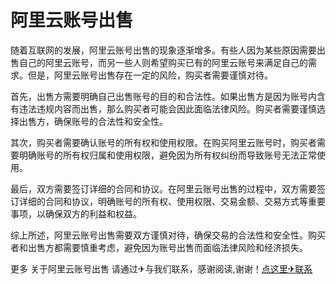 # 阿里云账号出售

随着互联网的发展，阿里云账号出售的现象逐渐增多。有些人因为某些原因需要出售自己的阿里云账号，而另一些人则希望购买已有的阿里云账号来满足自己的需求。但是，阿里云账号出售存在一定的风险，购买者需要谨慎对待。

首先，出售方需要明确自己出售账号的目的和合法性。如果出售方是因为账号内含有违法违规内容而出售，那么购买者可能会因此面临法律风险。购买者需要谨慎选择出售方，确保账号的合法性和安全性。

其次，购买者需要确认账号的所有权和使用权限。在购买阿里云账号时，购买者需要明确账号的所有权归属和使用权限，避免因为所有权纠纷而导致账号无法正常使用。

最后，双方需要签订详细的合同和协议。在阿里云账号出售的过程中，双方需要签订详细的合同和协议，明确账号的所有权、使用权限、交易金额、交易方式等重要事项，以确保双方的利益和权益。

综上所述，阿里云账号出售需要双方谨慎对待，确保交易的合法性和安全性。购买者和出售方都需要慎重考虑，避免因为账号出售而面临法律风险和经济损失。

更多 关于阿里云账号出售 请通过✈与我们联系，感谢阅读,谢谢！[点这里✈联系](https://a.k02.cc)